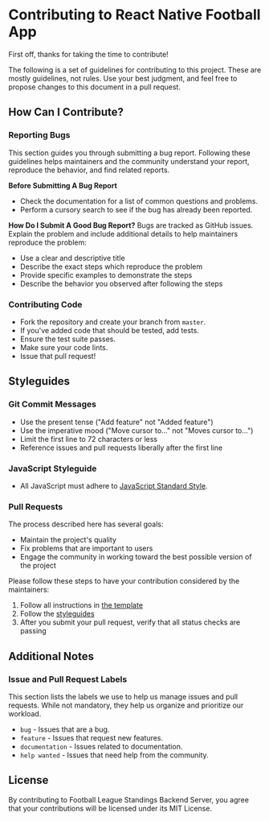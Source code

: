 # Contributing to React Native Football App

First off, thanks for taking the time to contribute!

The following is a set of guidelines for contributing to this project. These are mostly guidelines, not rules. Use your best judgment, and feel free to propose changes to this document in a pull request.

## How Can I Contribute?

### Reporting Bugs
This section guides you through submitting a bug report. Following these guidelines helps maintainers and the community understand your report, reproduce the behavior, and find related reports.

**Before Submitting A Bug Report**
- Check the documentation for a list of common questions and problems.
- Perform a cursory search to see if the bug has already been reported.

**How Do I Submit A Good Bug Report?**
Bugs are tracked as GitHub issues. Explain the problem and include additional details to help maintainers reproduce the problem:
- Use a clear and descriptive title
- Describe the exact steps which reproduce the problem
- Provide specific examples to demonstrate the steps
- Describe the behavior you observed after following the steps

### Contributing Code
- Fork the repository and create your branch from `master`.
- If you've added code that should be tested, add tests.
- Ensure the test suite passes.
- Make sure your code lints.
- Issue that pull request!

## Styleguides
### Git Commit Messages
- Use the present tense ("Add feature" not "Added feature")
- Use the imperative mood ("Move cursor to..." not "Moves cursor to...")
- Limit the first line to 72 characters or less
- Reference issues and pull requests liberally after the first line

### JavaScript Styleguide
- All JavaScript must adhere to [JavaScript Standard Style](https://standardjs.com/).

### Pull Requests
The process described here has several goals:
- Maintain the project's quality
- Fix problems that are important to users
- Engage the community in working toward the best possible version of the project

Please follow these steps to have your contribution considered by the maintainers:
1. Follow all instructions in [the template](PULL_REQUEST_TEMPLATE.md)
2. Follow the [styleguides](#styleguides)
3. After you submit your pull request, verify that all status checks are passing

## Additional Notes
### Issue and Pull Request Labels
This section lists the labels we use to help us manage issues and pull requests. While not mandatory, they help us organize and prioritize our workload.

- `bug` - Issues that are a bug.
- `feature` - Issues that request new features.
- `documentation` - Issues related to documentation.
- `help wanted` - Issues that need help from the community.

## License

By contributing to Football League Standings Backend Server, you agree that your contributions will be licensed under its MIT License.